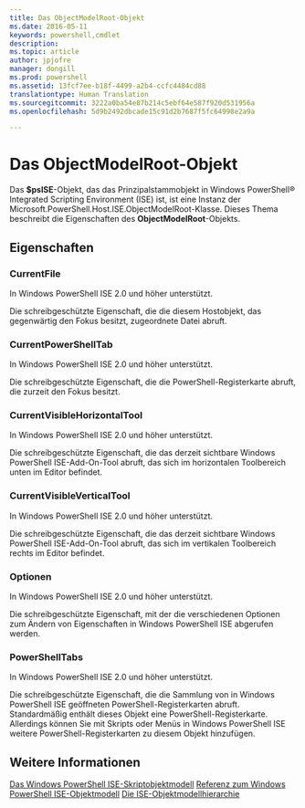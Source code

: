 ```yaml
---
title: Das ObjectModelRoot-Objekt
ms.date: 2016-05-11
keywords: powershell,cmdlet
description: 
ms.topic: article
author: jpjofre
manager: dongill
ms.prod: powershell
ms.assetid: 13fcf7ee-b18f-4499-a2b4-ccfc4484cd88
translationtype: Human Translation
ms.sourcegitcommit: 3222a0ba54e87b214c5ebf64e587f920d531956a
ms.openlocfilehash: 5d9b2492dbcade15c91d2b7687f5fc64998e2a9a

---
```


# Das ObjectModelRoot-Objekt
  Das **$psISE**-Objekt, das das Prinzipalstammobjekt in Windows PowerShell® Integrated Scripting Environment (ISE) ist, ist eine Instanz der Microsoft.PowerShell.Host.ISE.ObjectModelRoot-Klasse. Dieses Thema beschreibt die Eigenschaften des **ObjectModelRoot**-Objekts.

## Eigenschaften

### CurrentFile
  In Windows PowerShell ISE 2.0 und höher unterstützt. 

 Die schreibgeschützte Eigenschaft, die die diesem Hostobjekt, das gegenwärtig den Fokus besitzt, zugeordnete Datei abruft.

### CurrentPowerShellTab
  In Windows PowerShell ISE 2.0 und höher unterstützt. 

 Die schreibgeschützte Eigenschaft, die die PowerShell-Registerkarte abruft, die zurzeit den Fokus besitzt.

### CurrentVisibleHorizontalTool
  In Windows PowerShell ISE 2.0 und höher unterstützt. 

 Die schreibgeschützte Eigenschaft, die das derzeit sichtbare Windows PowerShell ISE-Add-On-Tool abruft, das sich im horizontalen Toolbereich unten im Editor befindet.

### CurrentVisibleVerticalTool
  In Windows PowerShell ISE 2.0 und höher unterstützt. 

 Die schreibgeschützte Eigenschaft, die das derzeit sichtbare Windows PowerShell ISE-Add-On-Tool abruft, das sich im vertikalen Toolbereich rechts im Editor befindet.

### Optionen
  In Windows PowerShell ISE 2.0 und höher unterstützt. 

 Die schreibgeschützte Eigenschaft, mit der die verschiedenen Optionen zum Ändern von Eigenschaften in Windows PowerShell ISE abgerufen werden.

### PowerShellTabs
  In Windows PowerShell ISE 2.0 und höher unterstützt. 

 Die schreibgeschützte Eigenschaft, die die Sammlung von in Windows PowerShell ISE geöffneten PowerShell-Registerkarten abruft. Standardmäßig enthält dieses Objekt eine PowerShell-Registerkarte. Allerdings können Sie mit Skripts oder Menüs in Windows PowerShell ISE weitere PowerShell-Registerkarten zu diesem Objekt hinzufügen.

## Weitere Informationen
 [Das Windows PowerShell ISE-Skriptobjektmodell](The-Windows-PowerShell-ISE-Scripting-Object-Model.md) 
 [Referenz zum Windows PowerShell ISE-Objektmodell](Windows-PowerShell-ISE-Object-Model-Reference.md) 
 [Die ISE-Objektmodellhierarchie](The-ISE-Object-Model-Hierarchy.md)

  



<!--HONumber=Aug16_HO4-->


